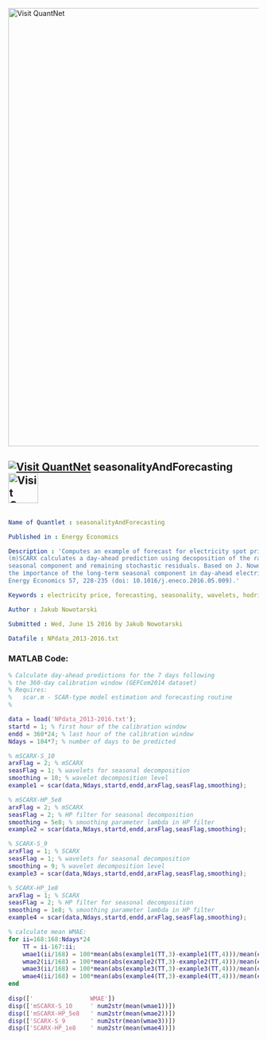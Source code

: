 
[<img src="https://github.com/QuantLet/Styleguide-and-FAQ/blob/master/pictures/banner.png" width="880" alt="Visit QuantNet">](http://quantlet.de/index.php?p=info)

## [<img src="https://github.com/QuantLet/Styleguide-and-Validation-procedure/blob/master/pictures/qloqo.png" alt="Visit QuantNet">](http://quantlet.de/) **seasonalityAndForecasting** [<img src="https://github.com/QuantLet/Styleguide-and-Validation-procedure/blob/master/pictures/QN2.png" width="60" alt="Visit QuantNet 2.0">](http://quantlet.de/d3/ia)

```yaml

Name of Quantlet : seasonalityAndForecasting

Published in : Energy Economics

Description : 'Computes an example of forecast for electricity spot prices with the (m)SCARX model.
(m)SCARX calculates a day-ahead prediction using decoposition of the raw electricity prices into a
seasonal component and remaining stochastic residuals. Based on J. Nowotarski, R. Weron (2016) On
the importance of the long-term seasonal component in day-ahead electricity price forecasting,
Energy Economics 57, 228-235 (doi: 10.1016/j.eneco.2016.05.009).'

Keywords : electricity price, forecasting, seasonality, wavelets, hodrick-prescot filter, ARX

Author : Jakub Nowotarski

Submitted : Wed, June 15 2016 by Jakub Nowotarski

Datafile : NPdata_2013-2016.txt

```


### MATLAB Code:
```matlab
% Calculate day-ahead predictions for the 7 days following 
% the 360-day calibration window (GEFCom2014 dataset) 
% Requires:
%   scar.m - SCAR-type model estimation and forecasting routine
%   

data = load('NPdata_2013-2016.txt');
startd = 1; % first hour of the calibration window
endd = 360*24; % last hour of the calibration window
Ndays = 104*7; % number of days to be predicted

% mSCARX-S_10
arxFlag = 2; % mSCARX
seasFlag = 1; % wavelets for seasonal decomposition
smoothing = 10; % wavelet decomposition level
example1 = scar(data,Ndays,startd,endd,arxFlag,seasFlag,smoothing);

% mSCARX-HP_5e8
arxFlag = 2; % mSCARX
seasFlag = 2; % HP filter for seasonal decomposition
smoothing = 5e8; % smoothing parameter lambda in HP filter
example2 = scar(data,Ndays,startd,endd,arxFlag,seasFlag,smoothing);

% SCARX-S_9
arxFlag = 1; % SCARX
seasFlag = 1; % wavelets for seasonal decomposition
smoothing = 9; % wavelet decomposition level
example3 = scar(data,Ndays,startd,endd,arxFlag,seasFlag,smoothing);

% SCARX-HP_1e8
arxFlag = 1; % SCARX
seasFlag = 2; % HP filter for seasonal decomposition
smoothing = 1e8; % smoothing parameter lambda in HP filter
example4 = scar(data,Ndays,startd,endd,arxFlag,seasFlag,smoothing);

% calculate mean WMAE:
for ii=168:168:Ndays*24
    TT = ii-167:ii;
    wmae1(ii/168) = 100*mean(abs(example1(TT,3)-example1(TT,4)))/mean(example1(TT,3));
    wmae2(ii/168) = 100*mean(abs(example2(TT,3)-example2(TT,4)))/mean(example2(TT,3));
    wmae3(ii/168) = 100*mean(abs(example3(TT,3)-example3(TT,4)))/mean(example3(TT,3));
    wmae4(ii/168) = 100*mean(abs(example4(TT,3)-example4(TT,4)))/mean(example4(TT,3));
end    
    
disp(['                WMAE'])
disp(['mSCARX-S_10     ' num2str(mean(wmae1))])
disp(['mSCARX-HP_5e8   ' num2str(mean(wmae2))])
disp(['SCARX-S_9       ' num2str(mean(wmae3))])
disp(['SCARX-HP_1e8    ' num2str(mean(wmae4))])


```
